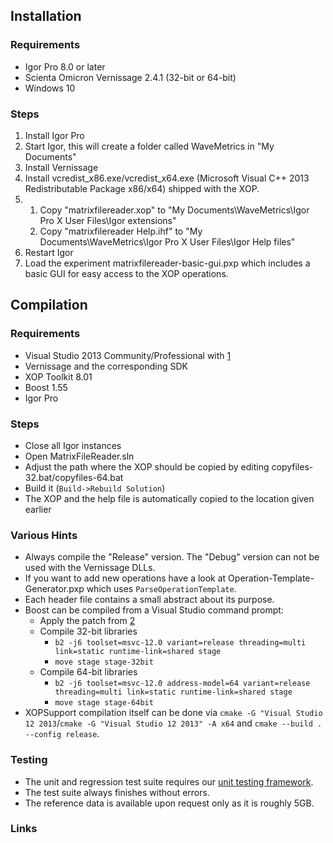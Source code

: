 ## Installation

### Requirements
* Igor Pro 8.0 or later
* Scienta Omicron Vernissage 2.4.1 (32-bit or 64-bit)
* Windows 10

### Steps
1. Install Igor Pro
2. Start Igor, this will create a folder called WaveMetrics in "My Documents"
3. Install Vernissage
4. Install vcredist_x86.exe/vcredist_x64.exe (Microsoft Visual C++ 2013 Redistributable Package x86/x64) shipped with the XOP.
5. 1. Copy "matrixfilereader.xop" to "My Documents\WaveMetrics\Igor Pro X User Files\Igor extensions"
   2. Copy "matrixfilereader Help.ihf" to "My Documents\WaveMetrics\Igor Pro X User Files\Igor Help files"
6. Restart Igor
7. Load the experiment matrixfilereader-basic-gui.pxp which includes a basic GUI for easy access to the XOP operations.

## Compilation

### Requirements
* Visual Studio 2013 Community/Professional with [1]
* Vernissage and the corresponding SDK
* XOP Toolkit 8.01
* Boost 1.55
* Igor Pro

### Steps
* Close all Igor instances
* Open MatrixFileReader.sln
* Adjust the path where the XOP should be copied by editing copyfiles-32.bat/copyfiles-64.bat
* Build it (`Build->Rebuild Solution`)
* The XOP and the help file is automatically copied to the location given earlier

### Various Hints
* Always compile the "Release" version. The "Debug" version can not be used with the Vernissage DLLs.
* If you want to add new operations have a look at
  Operation-Template-Generator.pxp which uses `ParseOperationTemplate`.
* Each header file contains a small abstract about its purpose.
* Boost can be compiled from a Visual Studio command prompt:
  * Apply the patch from [2]
  * Compile 32-bit libraries
    * `b2 -j6 toolset=msvc-12.0 variant=release threading=multi link=static runtime-link=shared stage`
    * `move stage stage-32bit`
  * Compile 64-bit libraries
    * `b2 -j6 toolset=msvc-12.0 address-model=64 variant=release threading=multi link=static runtime-link=shared stage`
    * `move stage stage-64bit`
* XOPSupport compilation itself can be done via `cmake -G "Visual Studio 12
  2013`/`cmake -G "Visual Studio 12 2013" -A x64` and `cmake --build . --config
  release`.

### Testing

* The unit and regression test suite requires our [unit testing framework](https://github.com/byte-physics/igor-unit-testing-framework).
* The test suite always finishes without errors.
* The reference data is available upon request only as it is roughly 5GB.

### Links

[1]: https://devblogs.microsoft.com/cppblog/mfc-support-for-mbcs-deprecated-in-visual-studio-2013/
[2]: https://svn.boost.org/trac10/attachment/ticket/8757/0005-Boost.S11n-include-missing-algorithm.patch
